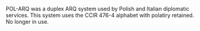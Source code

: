 POL-ARQ was a duplex ARQ system used by Polish and Italian diplomatic services. This system uses the CCIR 476-4 alphabet with polatiry retained. No longer in use.